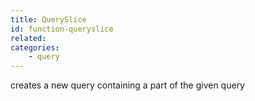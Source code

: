 ```yaml
---
title: QuerySlice
id: function-queryslice
related:
categories:
    - query
---
```


creates a new query containing a part of the given query